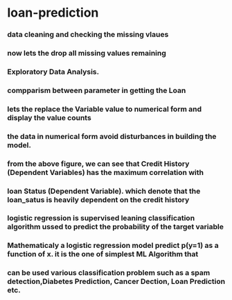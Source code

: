 # loan-prediction

### data cleaning and checking the missing vlaues
### now lets the drop all missing values remaining
### Exploratory Data Analysis.
### compparism between parameter in getting the Loan
### lets the replace the Variable value to numerical form and display the value counts
### the data in numerical form avoid disturbances in building the model.
### from the above figure, we can see that Credit History (Dependent Variables) has the maximum correlation with
### loan Status (Dependent Variable). which denote that the loan_satus is heavily dependent on the credit history
### logistic regression is supervised leaning classification algorithm ussed to predict the probability of the target variable
### Mathematicaly a logistic regression model predict p(y=1) as a function of x. it is the one of simplest ML Algorithm that 
### can be used various classification problem such as a spam detection,Diabetes Prediction, Cancer Dection, Loan Prediction etc.
